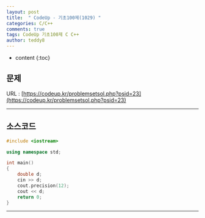 ```yaml
---
layout: post   
title:  " CodeUp - 기초100제(1029) "
categories: C/C++
comments: true
tags: CodeUp 기초100제 C C++
author: teddy8  
---
```

* content
{:toc}

## 문제
URL : [https://codeup.kr/problemsetsol.php?psid=23](https://codeup.kr/problemsetsol.php?psid=23)

---

## 소스코드
``` cpp
#include <iostream>

using namespace std;

int main()
{
	double d;
	cin >> d;
	cout.precision(12);
	cout << d;
	return 0;
}
```

---
